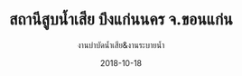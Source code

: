 ---
title: สถานีสูบน้ำเสีย บึงแก่นนคร จ.ขอนแก่น
subtitle: งานบำบัดน้ำเสีย&งานระบายน้ำ
layout: default
modal-id: 36
date: 2018-10-18
img: BB12.JPG
thumbnail: BB12.JPG
alt: image-alt
project-date: ก.ย. 2538 - มี.ค. 2542
# client: Start Bootstrap
category: งานบำบัดน้ำเสีย&งานระบายน้ำ
description: ระบบบำบัดน้ำเสีย บึงแก่นนคร
---